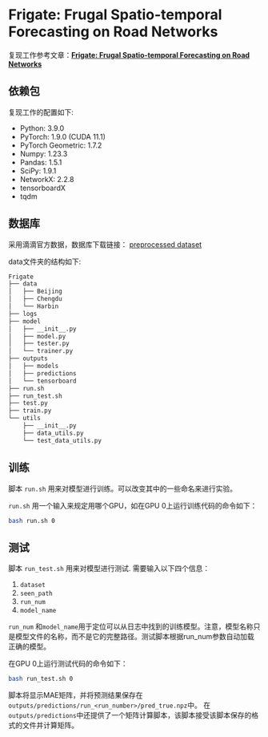 # Frigate: Frugal Spatio-temporal Forecasting on Road Networks
 复现工作参考文章：[**Frigate: Frugal Spatio-temporal Forecasting on Road Networks**](https://doi.org/10.1145/3580305.3599357)

## 依赖包
复现工作的配置如下:  

- Python: 3.9.0
- PyTorch: 1.9.0 (CUDA 11.1)
- PyTorch Geometric: 1.7.2
- Numpy: 1.23.3
- Pandas: 1.5.1
- SciPy: 1.9.1
- NetworkX: 2.2.8
- tensorboardX
- tqdm

## 数据库
采用滴滴官方数据，数据库下载链接： [preprocessed dataset](https://drive.google.com/file/d/1l715iYVktwi8WFs_eOAvoVWS2pPzYiDJ/view?usp=share_link)

data文件夹的结构如下:
```bash
Frigate
├── data
│   ├── Beijing
│   ├── Chengdu
│   └── Harbin
├── logs
├── model
│   ├── __init__.py
│   ├── model.py
│   ├── tester.py
│   └── trainer.py
├── outputs
│   ├── models
│   ├── predictions
│   └── tensorboard
├── run.sh
├── run_test.sh
├── test.py
├── train.py
└── utils
    ├── __init__.py
    ├── data_utils.py
    └── test_data_utils.py
```

## 训练
脚本 ```run.sh``` 用来对模型进行训练。可以改变其中的一些命名来进行实验。

```run.sh``` 用一个输入来规定用哪个GPU，如在GPU 0上运行训练代码的命令如下：

```bash
bash run.sh 0
```

## 测试
脚本 ```run_test.sh``` 用来对模型进行测试. 需要输入以下四个信息：
1. ```dataset```
2. ```seen_path```
3. ```run_num```
4. ```model_name```

```run_num``` 和```model_name```用于定位可以从日志中找到的训练模型。注意，模型名称只是模型文件的名称，而不是它的完整路径。测试脚本根据run_num参数自动加载正确的模型。

在GPU 0上运行测试代码的命令如下：

```bash
bash run_test.sh 0
```

脚本将显示MAE矩阵，并将预测结果保存在```outputs/predictions/run_<run_number>/pred_true.npz```中。
在```outputs/predictions```中还提供了一个矩阵计算脚本，该脚本接受该脚本保存的格式的文件并计算矩阵。


